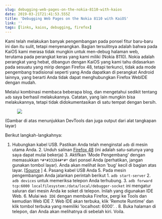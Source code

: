 ```yaml
---
slug: debugging-web-pages-on-the-nokia-8110-with-kaios
date: 2019-03-21T21:41:53.555Z
title: 'Debugging Web Pages on the Nokia 8110 with KaiOS'
link: ''
tags: [links, kaios, debugging, firefox]
---
```

Kami telah melakukan banyak pengembangan pada ponsel fitur baru-baru ini dan itu sulit, tetapi menyenangkan. Bagian tersulitnya adalah bahwa pada KaiOS kami merasa tidak mungkin untuk men-debug halaman web, terutama pada perangkat keras yang kami miliki (Nokia 8110). Nokia adalah perangkat yang hebat, dibangun dengan KaiOS yang kami tahu didasarkan pada sesuatu yang mirip dengan Firefox 48, tetapi terkunci, tidak ada mode pengembang tradisional seperti yang Anda dapatkan di perangkat Android lainnya, yang berarti Anda tidak dapat menghubungkan Firefox WebIDE dengan mudah.

Melalui kombinasi membaca beberapa blog, dan mengetahui sedikit tentang `adb` saya berhasil melakukannya. Catatan, yang lain mungkin bisa melakukannya, tetapi tidak didokumentasikan di satu tempat dengan bersih.

<figure>
  <img src="/images/2019-03-21-debugging-web-pages-on-the-nokia-8110-with-kaios.jpeg">
</figure>

(Gambar di atas menunjukkan DevTools dan juga output dari alat tangkapan layar)

Berikut langkah-langkahnya:

1. Hubungkan kabel USB. Pastikan Anda telah menginstal `adb` di mesin utama Anda. 2. Unduh salinan [Firefox 48](https://archive.mozilla.org/pub/firefox/releases/48.0.2/) (ini adalah satu-satunya yang saya dapat mulai bekerja) 3. Aktifkan &#39;Mode Pengembang&#39; dengan memasukkan `*#*#33284#*#*` dari ponsel Anda (perhatikan, jangan gunakan tombol layar). Anda akan melihat ikon &#39;bug&#39; kecil di bagian atas layar. [[Source](https://groups.google.com/forum/#!topic/bananahackers/MIpcrSXTRBk) ] 4. Pasang kabel USB Anda 5. Pada mesin pengembangan Anda jalankan perintah berikut 1. `adb start-server` 2. `adb devices` untuk memeriksa telepon Anda terhubung. 3. `adb forward tcp:6000 localfilesystem:/data/local/debugger-socket` ini mengatur saluran dari mesin Anda ke soket di telepon. Inilah yang digunakan IDE Web. 6. Mulai `Web IDE` dengan membuka Firefox, pergi ke Tools dan kemudian Web IDE 7. Web IDE akan terbuka, klik &#39;Remote Runtime&#39; dan klik tombol terbuka yang memiliki &#39;localhost: 6000&#39;. . 8. Buka halaman di telepon, dan Anda akan melihatnya di sebelah kiri. Voila.
